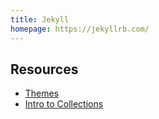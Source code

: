 ```yaml
---
title: Jekyll
homepage: https://jekyllrb.com/
---
```


## Resources ##

* [Themes](http://jekyllthemes.org/)
* [Intro to Collections](https://ben.balter.com/2015/02/20/jekyll-collections/)
